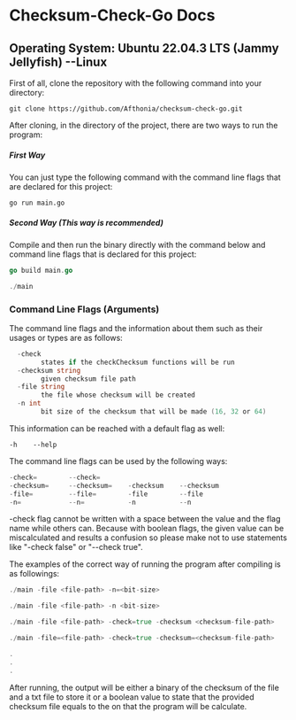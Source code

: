 # Checksum-Check-Go Docs

## Operating System: Ubuntu 22.04.3 LTS (Jammy Jellyfish) --Linux

First of all, clone the repository with the following command into your directory:

`git clone https://github.com/Afthonia/checksum-check-go.git`

After cloning, in the directory of the project, there are two ways to run the program:

##### First Way

You can just type the following command with the command line flags that are declared for this project:

`go run main.go`


##### Second Way (This way is recommended)

Compile and then run the binary directly with the command below and command line flags that is declared for this project:

```go
go build main.go

./main
```

### Command Line Flags (Arguments)

The command line flags and the information about them such as their usages or types are as follows:

```go
  -check
        states if the checkChecksum functions will be run
  -checksum string
        given checksum file path
  -file string
        the file whose checksum will be created
  -n int
        bit size of the checksum that will be made (16, 32 or 64)
```

This information can be reached with a default flag as well:

`-h    --help`

The command line flags can be used by the following ways:

```go
-check=        --check=
-checksum=     --checksum=    -checksum    --checksum
-file=         --file=        -file        --file
-n=            --n=           -n           --n
```

-check flag cannot be written with a space between the value and the flag name while others can. Because with boolean flags, the given value can be miscalculated and results a confusion so please make not to use statements like "-check false" or "--check true".

The examples of the correct way of running the program after compiling is as followings:

```go
./main -file <file-path> -n=<bit-size>

./main -file <file-path> -n <bit-size>

./main -file <file-path> -check=true -checksum <checksum-file-path>

./main -file=<file-path> -check=true -checksum=<checksum-file-path>

.
.
.

```

After running, the output will be either a binary of the checksum of the file and a txt file to store it or a boolean value to state that the provided checksum file equals to the on that the program will be calculate.
